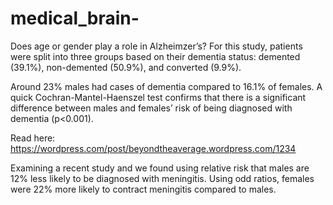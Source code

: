 # medical_brain-

Does age or gender play a role in Alzheimzer’s? For this study, patients were split into three groups based on their dementia status: demented (39.1%), non-demented (50.9%), and converted (9.9%).

Around 23% males had cases of dementia compared to 16.1% of females. A quick Cochran-Mantel-Haenszel test confirms that there is a significant difference between males and females’ risk of being diagnosed with dementia (p<0.001).

Read here: https://wordpress.com/post/beyondtheaverage.wordpress.com/1234

Examining a recent study and we found using relative risk that males are 12% less likely to be diagnosed with meningitis. Using odd ratios, females were 22% more likely to contract meningitis compared to males. 

